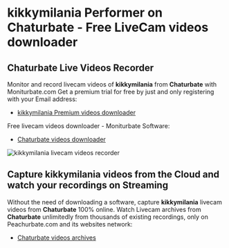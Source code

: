 # kikkymilania Performer on Chaturbate - Free LiveCam videos downloader

## Chaturbate Live Videos Recorder

Monitor and record livecam videos of **kikkymilania** from **Chaturbate** with Moniturbate.com
Get a premium trial for free by just and only registering with your Email address:
* [kikkymilania Premium videos downloader](https://moniturbate.com/request-demo-licence-key.html)

Free livecam videos downloader - Moniturbate Software:
* [Chaturbate videos downloader](https://moniturbate.com/moniturbate-download-software.html)

![kikkymilania livecam videos recorder](https://peachurnet.com/templates/moniturbate-software.png)


## Capture kikkymilania videos from the Cloud and watch your recordings on Streaming

Without the need of downloading a software, capture **kikkymilania** livecam videos from **Chaturbate** 100% online.
Watch Livecam archives from **Chaturbate** unlimitedly from thousands of existing recordings, only on Peachurbate.com and its websites network:
* [Chaturbate videos archives](https://peachurnet.com/)